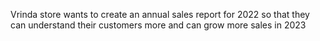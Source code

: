 Vrinda store wants to create an annual sales report for 2022 so that they can understand their customers more and can grow more sales in 2023
